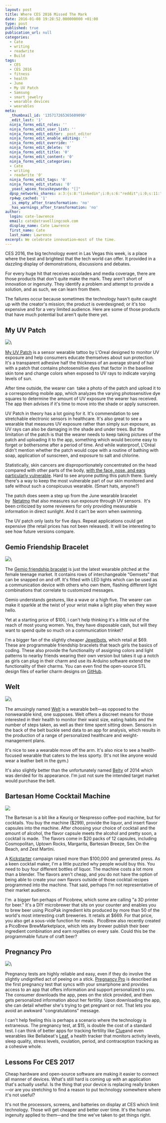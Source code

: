 ```yaml
---
layout: post
title: Where CES 2016 Missed The Mark
date: 2016-01-08 19:28:52.000000000 +01:00
type: post
published: true
publication_url: null
categories:
  - Cate
  - writing
  - readwrite
  - Build
tags:
  - CES
  - CES 2016
  - fitness
  - health
  - June
  - My UV Patch
  - Samsung
  - smart jewelry
  - wearable devices
  - wearables
meta:
  _thumbnail_id: '135717265365609090'
  _edit_last: '1'
  ninja_forms_edit_roles: ''
  ninja_forms_edit_user_list: ''
  ninja_forms_edit_editor: _post_editor
  ninja_forms_edit_enable_editing: ''
  ninja_forms_edit_override: ''
  ninja_forms_edit_delete: '0'
  ninja_forms_edit_title: '0'
  ninja_forms_edit_content: '0'
  ninja_forms_edit_categories:
  - Cate
  - writing
  - readwrite '0'
  ninja_forms_edit_tags: '0'
  ninja_forms_edit_status: '0'
  _yoast_wpseo_focuskeywords: "[]"
  dpsp_networks_shares: a:3:{s:8:"linkedin";i:0;s:6:"reddit";i:0;s:11:"google-plus";i:0;}
  rp4wp_cached: '1'
  _is_empty_after_transformation: 'no'
  _has_warnings_after_transformation: 'no'
author:
  login: cate-lawrence
  email: cate@atravellingcook.com
  display_name: Cate Lawrence
  first_name: Cate
  last_name: Lawrence
excerpt: We celebrate innovation—most of the time.
---
```

CES 2016, the big technology event in Las Vegas this week, is a place
where the best and brightest that the tech world can offer. It provided
in a dazzling display of demonstrations, discussions and debates.

For every huge hit that receives accolades and media coverage, there are
those products that don't quite make the mark. They aren't short of
innovation or ingenuity. They identify a problem and attempt to provide
a solution, and as such, we can learn from them.

The failures occur because sometimes the technology hasn't quite caught
up with the creator's mission; the product is overdesigned; or it's too
expensive and for a very limited audience. Here are some of those
products that have much potential but aren't quite there yet.

My UV Patch
-----------

![](rw-import/MTM1NzE3MjY0NTYwMjM3MTg3-2.jpg)\

[My UV
Patch](http://www.prnewswire.com/news-releases/loreal-debuts-first-ever-stretchable-electronic-uv-monitor-at-the-2016-consumer-electronics-show-300200110.html)
is a sensor wearable tattoo by L'Oreal designed to monitor UV exposure
and help consumers educate themselves about sun protection. It's a
transparent adhesive half the thickness of an average strand of hair
with a patch that contains photosensitive dyes that factor in the
baseline skin tone and change colors when exposed to UV rays to indicate
varying levels of sun.

After time outside, the wearer can  take a photo of the patch and upload
it to a corresponding mobile app, which analyzes the varying
photosensitive dye squares to determine the amount of UV exposure the
wearer has received. The app then advises if it's time to move into the
shade or apply sunscreen.

UV Patch in theory has a lot going for it. It's commendation to see
stretchable electronic sensors in healthcare. It's also great to see a
wearable that measures UV exposure rather than simply sun exposure, as
UV rays can also be damaging in the shade and under trees. But the
limitation of the patch is that the wearer needs to keep taking pictures
of the patch and uploading it to the app, something which would become
easy to forget or bothersome after a period of time. And while
waterproof, L'Oréal didn't mention whether the patch would cope with a
routine of bathing with soap, application of sunscreen, and exposure to
salt and chlorine.

Statistically, skin cancers are disproportionately concentrated on the
head compared with other parts of the body, [with the face, nose, and
ears particularly
vulnerable](http://www.skincancer.org/prevention/sun-protection/shade/seek-the-shade).
Hard to see anyone putting this patch there. Surely there's a way to
keep the most vulnerable part of our skin monitored and safe without
such a conspicuous wearable. (Smart hats, anyone?)

The patch does seem a step up from the June wearable bracelet
by  [Netatmo](http://www.junebynetatmo.com/en-US/site) that also
measures sun exposure through UV sensors.  It's been criticized by some
reviewers for only providing measurable information in direct sunlight.
And it can't be worn when swimming.

The UV patch only lasts for five days. Repeat applications could get
expensive (the retail prices has not been released). It will be
interesting to see how future versions compare.

Gemio Friendship Bracelet
-------------------------

![](rw-import/MTM1NzE3OTM0ODQzNjExMTQ2-2.jpg)\

The [Gemio friendship bracelet](http://www.gogemio.com/) is just the
latest wearable pitched at the female teenage market. It contains rows
of interchangeable “Gemsets” that can be snapped on and off. It's fitted
with LED lights which can be used as a communication device with others
who own them, flashing different light combinations that correlate to
customized messages.

Gemio understands gestures, like a wave or a high five. The wearer can
make it sparkle at the twist of your wrist make a light play when they
wave hello.

Yet at a starting price of \$100, i can't help thinking it's a little
out of the reach of most young women. Yes, they have disposable cash,
but will they want to spend quite so much on a communication trinket?

I'm a bigger fan of the slightly
cheaper [Jewelbots](http://jewelbots.com/), which retail at \$69. These
are programmable friendship bracelets that teach girls the basics of
coding. These also provide the functionality of assigning colors and
light patterns to nearby friends wearing their own version but takes it
up a notch as girls can plug in their charm and use its Arduino software
extend the functionality of their charms. You can even find the
open-source STL design files of earlier charm designs on
[GitHub](https://github.com/Jewelbots/jewelbots-charms).

Welt
----

![](rw-import/MTM1NzE4NjA3MDA2MDAzMTcw-2.jpg)\

The amusingly named
[Welt](http://news.samsung.com/global/samsung-to-showcase-three-creative-lab-projects-for-the-first-time-at-ces-2016) is
a wearable belt—as opposed to the nonwearable kind, one supposes. Welt
offers a discreet means for those interested in their health to monitor
their waist size, eating habits and the number of steps taken, as well
as their time spent sitting down. Sensors in the back of the belt buckle
send data to an app for analysis, which results in the production of a
range of personalized healthcare and weight-management plans.

It's nice to see a wearable move off the arm. It's also nice to see a
health-focused wearable that caters to the less sporty. (It's not like
anyone would wear a leather belt in the gym.)

It's also slightly better than the unfortunately named
[Belty](http://www.wearbelty.com/) of 2014 which was derided for its
appearance. I'm just not sure the intended target market would purchase
the belt.

Bartesan Home Cocktail Machine
------------------------------

![](rw-import/MTM1NzE4OTcxNTQxMzUyNDE4-2.png)

The Bartesan is a bit like a Keurig or Nespresso coffee-pod machine, but
for cocktails. You buy the machine (\$299), provide the liquor, and
insert flavor capsules into the machine. After choosing your choice of
cocktail and the amount of alcohol, the flavor capsule meets the alcohol
and pretty soon, a cocktail is made.  The flavors come in \$20 packs of
12 capsules, including Cosmopolitan, Uptown Rocks, Margarita, Bartesian
Breeze, Sex On the Beach, and Zest Martini.

A [Kickstarter](https://www.kickstarter.com/projects/1384275386/bartesian-the-first-capsule-cocktail-machine/description) campaign
raised more than \$100,000 and generated press. As a keen cocktail
maker, I'm a little puzzled why people would buy this. You need to buy
four different bottles of liquor. The machine costs a lot more than a
blender. The flavors aren't cheap, and you do not have the option of
being able to create your own flavors outside of those cocktail recipes
programmed into the machine. That said, perhaps I'm not representative
of their market audience.

I'm  a bigger fan perhaps of Picobrew, which some are calling "a 3D
printer for beer." It's a DIY microbrewer that sits on your counter and
enables you to brew beer using PicoPak ingredient kits produced by more
than 50 of the world's most interesting craft breweries. It retails at
\$669. For that price, you also get a sous-vide function for
meals.  PicoBrew also recently created a PicoBrew BrewMarketplace, which
lets any brewer publish their beer ingredient combination and earn
royalties on every sale. Could this be the programmable future of craft
beer?

Pregnancy Pro
-------------

![](rw-import/MTM1NzE5MzE5MTY1MjE3NDEx-2.jpg)\

Pregnancy tests are highly reliable and easy, even if they do involve
the slightly undignified act of peeing on a stick. [Pregnancy
Pro](http://www.firstresponse.com/en) is described as the first
pregnancy test that syncs with your smartphone and provides access to an
app that offers information and support personalized to you. The
consumer downloads the app, pees on the stick provided, and then gets
personalized information about her fertility. Upon downloading the app,
she can detail whether she's trying to get pregnant or not. That lets
you avoid an awkward "congratulations" message.

I can't help feeling this is perhaps a scenario where the technology is
extraneous. The pregnancy test, at \$15, is double the cost of a
standard test. I can think of better apps for tracking fertility like
[Clue](https://helloclue.com/)and even wearables like Bellabeat's
[Leaf](https://www.bellabeat.com/), a health tracker that monitors
activity levels, sleep quality, stress levels, ovulation, period, and
contraception tracking as a cohesive whole.

Lessons For CES 2017
--------------------

Cheap hardware and open-source software are making it easier to connect
all manner of devices. What's still hard is coming up with an
application that's actually useful. Is the thing that your device is
replacing really broken—or are you stretching to find a reason to put
technology somewhere where it's not useful?

It's not the processors, screens, and batteries on display at CES which
limit technology. Those will get cheaper and better over time. It's the
human ingenuity applied to them—and the time we've taken to get things
right.
